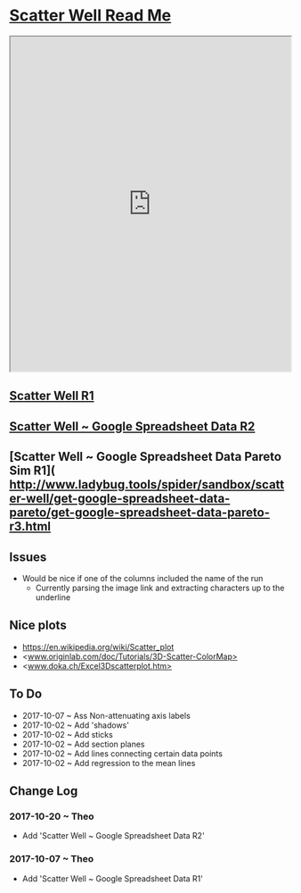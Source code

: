 <span style=display:none; >[You are now in a GitHub source code view - click this link to view Read Me file as a web page]( http://ladybug-tools.github.io/spider/#sandbox/scatter-well/README.md "View file as a web page." ) </span>


[Scatter Well Read Me]( #README.md )
====

<iframe class=iframeReadMe src=http://www.ladybug.tools/spider/sandbox/scatter-well/index.html width=100% height=600px onload=this.contentWindow.controls.enableZoom=false; >It would be nice if this text were not visible here.</iframe>


## [Scatter Well R1]( http://ladybug-tools.github.io/spider/sandbox/scatter-well/ )


## [Scatter Well ~ Google Spreadsheet Data R2]( https://ladybug-tools.github.io/spider/sandbox/scatter-well/get-google-spreadsheet-data/get-google-spreadsheet-data-r2.html )


## [Scatter Well ~ Google Spreadsheet Data Pareto Sim R1]( http://www.ladybug.tools/spider/sandbox/scatter-well/get-google-spreadsheet-data-pareto/get-google-spreadsheet-data-pareto-r3.html

## Issues

* Would be nice if one of the columns included the name of the run
	* Currently parsing the image link and extracting characters up to the underline 


## Nice plots

* <https://en.wikipedia.org/wiki/Scatter_plot>
* <www.originlab.com/doc/Tutorials/3D-Scatter-ColorMap> 
* <www.doka.ch/Excel3Dscatterplot.htm>


## To Do

* 2017-10-07 ~ Ass Non-attenuating axis labels
* 2017-10-02 ~ Add 'shadows'
* 2017-10-02 ~ Add sticks 
* 2017-10-02 ~ Add section planes
* 2017-10-02 ~ Add lines connecting certain data points
* 2017-10-02 ~ Add regression to the mean lines



## Change Log

### 2017-10-20 ~ Theo

* Add 'Scatter Well ~ Google Spreadsheet Data R2'

### 2017-10-07 ~ Theo

* Add 'Scatter Well ~ Google Spreadsheet Data R1'